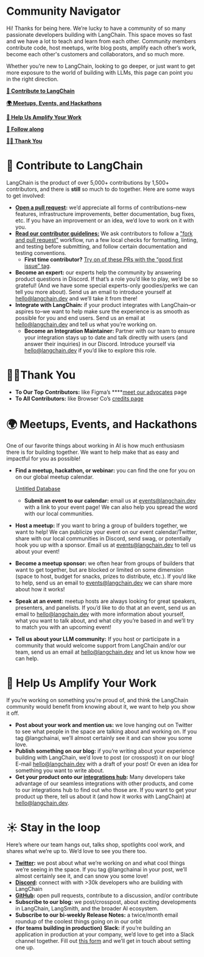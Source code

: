 # Community Navigator

Hi! Thanks for being here. We’re lucky to have a community of so many passionate developers building with LangChain. This space moves so fast and we have a lot to teach and learn from each other. Community members contribute code, host meetups, write blog posts, amplify each other’s work, become each other's customers and collaborators, and so much more. 

Whether you’re new to LangChain, looking to go deeper, or just want to get more exposure to the world of building with LLMs, this page can point you in the right direction. 

[**🦜 Contribute to LangChain**](https://www.notion.so/LangChain-Community-Navigator-9915c5057edc426da06c6883092c16f1?pvs=21)

[**🌍 Meetups, Events, and Hackathons**](https://www.notion.so/LangChain-Community-Navigator-9915c5057edc426da06c6883092c16f1?pvs=21)

[**📣 Help Us Amplify Your Work**](https://www.notion.so/LangChain-Community-Navigator-9915c5057edc426da06c6883092c16f1?pvs=21)

[**💬 Follow along**](https://www.notion.so/LangChain-Community-Navigator-9915c5057edc426da06c6883092c16f1?pvs=21)

[**🙏🏼 Thank You**](https://www.notion.so/LangChain-Community-Navigator-9915c5057edc426da06c6883092c16f1?pvs=21)

# 🦜 Contribute to LangChain

LangChain is the product of over 5,000+ contributions by 1,500+ contributors, and there is ******still****** so much to do together. Here are some ways to get involved:

- **[Open a pull request](https://github.com/langchain-ai/langchain/issues):** we’d appreciate all forms of contributions–new features, infrastructure improvements, better documentation, bug fixes, etc. If you have an improvement or an idea, we’d love to work on it with you.
- **[Read our contributor guidelines:](https://github.com/langchain-ai/langchain/blob/bbd22b9b761389a5e40fc45b0570e1830aabb707/.github/CONTRIBUTING.md)** We ask contributors to follow a ["fork and pull request"](https://docs.github.com/en/get-started/quickstart/contributing-to-projects) workflow, run a few local checks for formatting, linting, and testing before submitting, and follow certain documentation and testing conventions.
    - **First time contributor?** [Try on of these PRs with the “good first issue” tag](https://github.com/langchain-ai/langchain/contribute).
- **Become an expert:** our experts help the community by answering product questions in Discord. If that’s a role you’d like to play, we’d be so grateful! (And we have some special experts-only goodies/perks we can tell you more about). Send us an email to introduce yourself at hello@langchain.dev and we’ll take it from there!
- **Integrate with LangChain:** if your product integrates with LangChain–or aspires to–we want to help make sure the experience is as smooth as possible for you and end users. Send us an email at hello@langchain.dev and tell us what you’re working on.
    - **Become an Integration Maintainer:** Partner with our team to ensure your integration stays up to date and talk directly with users (and answer their inquiries) in our Discord. Introduce yourself via hello@langchain.dev if you’d like to explore this role.

# 🙏🏼Thank You

- **To Our Top Contributors:** like Figma’s ****[meet our advocates](https://friends.figma.com/become-a-community-advocate/) page
- **To All Contributors:** like Browser Co’s [credits page](https://arc.net/credits)

# 🌍 Meetups, Events, and Hackathons

One of our favorite things about working in AI is how much enthusiasm there is for building together. We want to help make that as easy and impactful for you as possible! 

- **Find a meetup, hackathon, or webinar:** you can find the one for you on on our global meetup calendar.
    
    [Untitled Database](https://www.notion.so/1c02940f558c4ba28b757a92ee670354?pvs=21)
    
    - **Submit an event to our calendar:** email us at events@langchain.dev with a link to your event page! We can also help you spread the word with our local communities.
- **Host a meetup:** If you want to bring a group of builders together, we want to help! We can publicize your event on our event calendar/Twitter, share with our local communities in Discord, send swag, or potentially hook you up with a sponsor. Email us at events@langchain.dev to tell us about your event!
- **Become a meetup sponsor:** we often hear from groups of builders that want to get together, but are blocked or limited on some dimension (space to host, budget for snacks, prizes to distribute, etc.). If you’d like to help, send us an email to events@langchain.dev we can share more about how it works!
- **Speak at an event:** meetup hosts are always looking for great speakers, presenters, and panelists. If you’d like to do that at an event, send us an email to hello@langchain.dev with more information about yourself, what you want to talk about, and what city you’re based in and we’ll try to match you with an upcoming event!
- **Tell us about your LLM community:** If you host or participate in a community that would welcome support from LangChain and/or our team, send us an email at hello@langchain.dev and let us know how we can help.

# 📣 Help Us Amplify Your Work

If you’re working on something you’re proud of, and think the LangChain community would benefit from knowing about it, we want to help you show it off.

- **Post about your work and mention us:** we love hanging out on Twitter to see what people in the space are talking about and working on. If you tag @langchainai, we’ll almost certainly see it and can show you some love.
- **Publish something on our blog:** if you’re writing about your experience building with LangChain, we’d love to post (or crosspost) it on our blog! E-mail hello@langchain.dev with a draft of your post! Or even an idea for something you want to write about.
- **Get your product onto our [integrations hub](https://integrations.langchain.com/):** Many developers take advantage of our seamless integrations with other products, and come to our integrations hub to find out who those are. If you want to get your product up there, tell us about it (and how it works with LangChain) at hello@langchain.dev.

# ☀️ Stay in the loop

Here’s where our team hangs out, talks shop, spotlights cool work, and shares what we’re up to. We’d love to see you there too.

- **[Twitter](https://twitter.com/LangChainAI):** we post about what we’re working on and what cool things we’re seeing in the space. If you tag @langchainai in your post, we’ll almost certainly see it, and can snow you some love!
- **[Discord](https://discord.gg/6adMQxSpJS):** connect with with >30k developers who are building with LangChain
- **[GitHub](https://github.com/langchain-ai/langchain):** open pull requests, contribute to a discussion, and/or contribute
- **Subscribe to our blog:** we post/crosspost, about exciting developments in LangChain, LangSmith, and the broader AI ecosystem.
- **Subscribe to our bi-weekly Release Notes:** a twice/month email roundup of the coolest things going on in our orbit
- **(for teams building in production)** **Slack:** if you’re building an application in production at your company, we’d love to get into a Slack channel together. Fill out [this form](https://airtable.com/appwQzlErAS2qiP0L/shrGtGaVBVAz7NcV2) and we’ll get in touch about setting one up.
